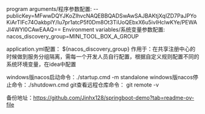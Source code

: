 program arguments/程序参数配置:
--publicKey=MFwwDQYJKoZIhvcNAQEBBQADSwAwSAJBAKtjXqIZD7PaJPYoKiArTIFc74OakbplY/Iu7pr1atcP5f0Dm8Ot3TiUoQEbxX6u5ivIHclwKYe/PEWAJl4WYl0CAwEAAQ==
Environment variables/系统变量参数配置:
nacos_discovery_group=MINI_TOOL_BOX_A_GROUP

application.yml配置：
${nacos_discovery_group} 作用于：在共享注册中心的时候做到服务分组隔离，需每一个开发人员自行配置，根据自定义规则配置不同的系统环境变量，在idea中配置

windows版nacos启动命令：./startup.cmd -m standalone
windows版nacos停止命令：./shutdown.cmd
git查看远程仓库命令： git remote -v 


备份地址：https://github.com/Jinhx128/springboot-demo?tab=readme-ov-file